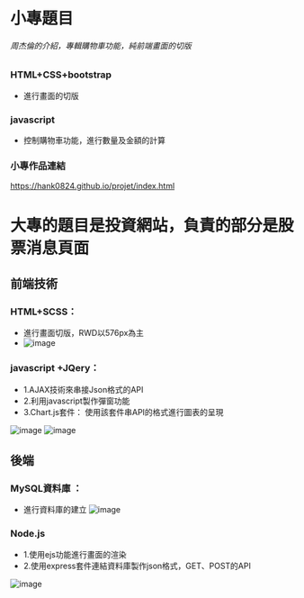 # 小專題目
###### 周杰倫的介紹，專輯購物車功能，純前端畫面的切版  

### HTML+CSS+bootstrap 

* 進行畫面的切版

### javascript 

* 控制購物車功能，進行數量及金額的計算


### 小專作品連結
https://hank0824.github.io/projet/index.html

# 大專的題目是投資網站，負責的部分是股票消息頁面

## 前端技術
### HTML+SCSS：
* 進行畫面切版，RWD以576px為主
* ![image](https://github.com/hank0824/hank0824.github.io/assets/64567910/b171a0a9-ef49-449e-8cb0-c12701124793)

          
### javascript +JQery：  
* 1.AJAX技術來串接Json格式的API
* 2.利用javascript製作彈窗功能
* 3.Chart.js套件：
        使用該套件串API的格式進行圖表的呈現

![image](https://github.com/hank0824/hank0824.github.io/assets/64567910/362ce44f-6900-48d4-987c-ea9ca4bb4879)
![image](https://github.com/hank0824/hank0824.github.io/assets/64567910/716ac5d3-22bf-4e41-8285-c5906e4fe2f5)

## 後端
### MySQL資料庫 ：
* 進行資料庫的建立
![image](https://github.com/hank0824/hank0824.github.io/assets/64567910/370c6040-54c0-4373-a4eb-67427b8158f2)

### Node.js 
* 1.使用ejs功能進行畫面的渲染
* 2.使用express套件連結資料庫製作json格式，GET、POST的API

![image](https://github.com/hank0824/hank0824.github.io/assets/64567910/eaf73180-96cc-4af9-8f9c-838782d16a79)
